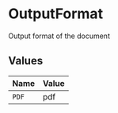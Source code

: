 # OutputFormat

Output format of the document


## Values

| Name  | Value |
| ----- | ----- |
| `PDF` | pdf   |